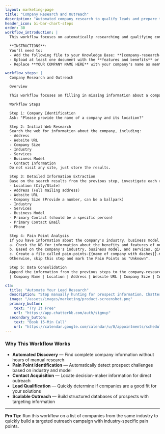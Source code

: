 ```yaml
---
layout: marketing-page
title: "Company Research and Outreach"
description: "Automated company research to qualify leads and prepare targeted outreach"
header_icon: bi-bar-chart-steps
order: 30
workflow_introduction: |
  This workflow focuses on automatically researching and qualifying companies as potential leads by gathering critical business information from the web. It systematically identifies company details, creates structured records, and analyzes potential pain points and expected outcomes based on industry and business model. The workflow helps sales teams quickly determine if a company is a viable prospect and prepare targeted outreach materials aligned with their specific needs.

  **INSTRUCTIONS**: 
  You'll need to: 
  - Add the following file to your Knowledge Base: **[company-research-outreach.md](/assets/files/company-research-outreach.md)**
  - Upload at least one document with the **features and benefits** or your company's product or server to your Knowledge Base.
  - Replace **YOUR COMPANY NAME HERE** with your company's name as mentioned in your document(s).

workflow_steps: |
  Company Research and Outreach

  Overview

  This workflow focuses on filling in missing information about a company in order to determine if it should be considered a viable lead. By automatically gathering and organizing key business details, it helps qualify prospects and prepare customized outreach materials.

  Workflow Steps

  Step 1: Company Identification
  Ask: "Please provide the name of a company and its location?"

  Step 2: Initial Web Research
  Search the web for information about the company, including:
  - Address
  - Website URL
  - Company Size
  - Industry
  - Services
  - Business Model
  - Contact Information
  Do not visit any site, just store the results.

  Step 3: Detailed Information Extraction
  Base on the search results from the previous step, investigate each result and attempt to capture the following information from each webpage:
  - Location (City/State)
  - Address (Full mailing address)
  - Website URL
  - Company Size (Provide a number, can be a ballpark)
  - Industry
  - Services
  - Business Model
  - Primary Contact (should be a specific person)
  - Primary Contact Email
  - Phone

  Step 4: Pain Point Analysis
  If you have information about the company's industry, business model, or services:
  a. Check the KB for information about the benefits and features of our company (YOUR COMPANY NAME HERE)
  b. Based on the company's industry, business model, and services, give me a list of the pain points with desired outcomes in their voice, going deep and make them polarizing.
  c. Create a file called pain-points-{{name of company with dashes}}.md and save the Pain Points for the company.
  Otherwise, skip this step and mark the Pain Points as "Unknown".

  Step 5: Data Consolidation
  Append the information from the previous steps to the company-research-outreach.md file. Without adding the column headers, append the data to the markdown table in this order (Pain Points should contain the name of the file if Pain Points exist):
  | Company Name | Location | Address | Website URL | Company Size | Industry | Agency Type | Services | Business Model | Pain Points | Primary Contact Name | Primary Contact Email | Phone |

cta:
  title: "Automate Your Lead Research"
  description: "Stop manually hunting for prospect information. ChatterKB's Company Research workflow helps you build qualified lead lists with targeted pain points in minutes, not hours."
  image: "/assets/images/marketing/product-screenshot.png"
  primary_button:
    text: "Try It Free"
    url: "https://app.chatterkb.com/auth/signup"
  secondary_button:
    text: "Book 15-Min Call"
    url: "https://calendar.google.com/calendar/u/0/appointments/schedules/AcZssZ0oYQ10osj27ugUfwOrSoV893uJ-kWPhIKNBhII5bTlwc3j6HdkEunH29TciGeOttFjfxqEn92O"
---
```


### Why This Workflow Works

- **Automated Discovery** — Find complete company information without hours of manual research
- **Pain Point Identification** — Automatically detect prospect challenges based on industry and model
- **Contact Acquisition** — Locate decision-maker information for direct outreach
- **Lead Qualification** — Quickly determine if companies are a good fit for your solutions
- **Scalable Outreach** — Build structured databases of prospects with targeting information

---

**Pro Tip:** Run this workflow on a list of companies from the same industry to quickly build a targeted outreach campaign with industry-specific pain points.